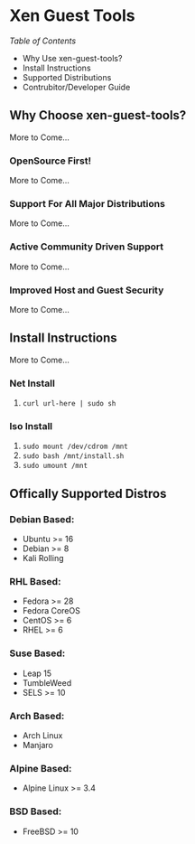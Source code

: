 # Xen Guest Tools

_Table of Contents_

- Why Use xen-guest-tools?
- Install Instructions
- Supported Distributions
- Contrubitor/Developer Guide

## Why Choose xen-guest-tools?
More to Come...

### OpenSource First!
More to Come...

### Support For All Major Distributions
More to Come...

### Active Community Driven Support
More to Come...

### Improved Host and Guest Security
More to Come...


## Install Instructions
More to Come...

### Net Install
1. `curl url-here | sudo sh` 

### Iso Install
1. `sudo mount /dev/cdrom /mnt`
2. `sudo bash /mnt/install.sh`
3. `sudo umount /mnt`


## Offically Supported Distros

### Debian Based:
- Ubuntu >= 16
- Debian >= 8
- Kali Rolling

### RHL Based:
- Fedora >= 28
- Fedora CoreOS
- CentOS >= 6
- RHEL >= 6

### Suse Based:
- Leap 15
- TumbleWeed
- SELS >= 10

### Arch Based:
- Arch Linux
- Manjaro

### Alpine Based:
- Alpine Linux >= 3.4

### BSD Based:
- FreeBSD >= 10
